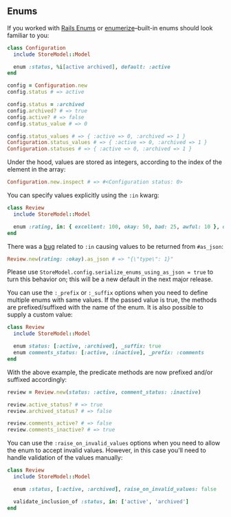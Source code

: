 ## Enums

If you worked with [Rails Enums](https://api.rubyonrails.org/v5.2.3/classes/ActiveRecord/Enum.html) or [enumerize](https://github.com/brainspec/enumerize)–built-in enums should look familiar to you:

```ruby
class Configuration
  include StoreModel::Model

  enum :status, %i[active archived], default: :active
end

config = Configuration.new
config.status # => active

config.status = :archived
config.archived? # => true
config.active? # => false
config.status_value # => 0

config.status_values # => { :active => 0, :archived => 1 }
Configuration.status_values # => { :active => 0, :archived => 1 }
Configuration.statuses # => { :active => 0, :archived => 1 }
```

Under the hood, values are stored as integers, according to the index of the element in the array:

```ruby
Configuration.new.inspect # => #<Configuration status: 0>
```

You can specify values explicitly using the `:in` kwarg:

```ruby
class Review
  include StoreModel::Model

  enum :rating, in: { excellent: 100, okay: 50, bad: 25, awful: 10 }, default: :okay
end
```

There was a [bug](https://github.com/DmitryTsepelev/store_model/pull/151) related to `:in` causing values to be returned from `#as_json`:

```ruby
Review.new(rating: :okay).as_json # => "{\"type\": 1}"
```

Please use `StoreModel.config.serialize_enums_using_as_json = true` to turn this behavior on; this will be a new default in the next major release.

You can use the `:_prefix` or `:_suffix` options when you need to define multiple enums with same values. If the passed value is true, the methods are prefixed/suffixed with the name of the enum. It is also possible to supply a custom value:

```ruby
class Review
  include StoreModel::Model

  enum status: [:active, :archived], _suffix: true
  enum comments_status: [:active, :inactive], _prefix: :comments
end
```
With the above example, the predicate methods are now prefixed and/or suffixed accordingly:

```ruby
review = Review.new(status: :active, comment_status: :inactive)

review.active_status? # => true
review.archived_status? # => false

review.comments_active? # => false
review.comments_inactive? # => true
```

You can use the `:raise_on_invalid_values` options when you need to allow the enum to accept invalid values. However, in this case you'll need to handle validation of the values manually:

```ruby
class Review
  include StoreModel::Model

  enum :status, [:active, :archived], raise_on_invalid_values: false

  validate_inclusion_of :status, in: ['active', 'archived']
end
```
